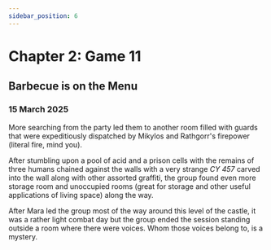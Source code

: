 ```yaml
---
sidebar_position: 6
---
```


# Chapter 2: Game 11

## Barbecue is on the Menu

### 15 March 2025

More searching from the party led them to another room filled with guards that were expeditiously dispatched by Mikylos and Rathgorr's firepower (literal fire, mind you).

After stumbling upon a pool of acid and a prison cells with the remains of three humans chained against the walls with a very strange _CY 457_ carved into the wall along with other assorted graffiti, the group found even more storage room and unoccupied rooms (great for storage and other useful applications of living space) along the way. 

After Mara led the group most of the way around this level of the castle, it was a rather light combat day but the group ended the session standing outside a room where there were voices. Whom those voices belong to, is a mystery.